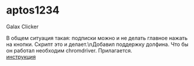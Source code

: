 # aptos1234
Galax Clicker

В общем ситуация такая: подписки можно и не делать главное нажать на кнопки. Скрипт это и делает.\nДобавил поддержку долфина. Что бы он работал необходим chromdriver. Прилагается.  
[инструкция](https://github.com/Alexots/aptos123)
